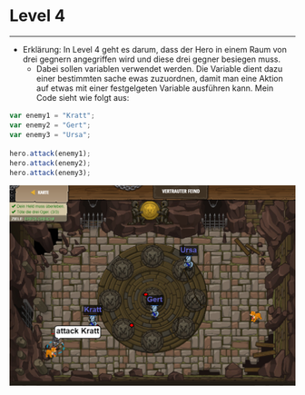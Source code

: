 # Level 4
___
* Erklärung: In Level 4 geht es darum, dass der Hero in einem Raum von drei gegnern angegriffen wird und diese drei gegner besiegen
muss.
    * Dabei sollen variablen verwendet werden. Die Variable dient dazu einer bestimmten sache ewas zuzuordnen, damit man eine Aktion auf etwas mit einer festgelgeten Variable ausführen kann. Mein Code sieht wie folgt aus:
 
```js
var enemy1 = "Kratt";
var enemy2 = "Gert";
var enemy3 = "Ursa";

hero.attack(enemy1);
hero.attack(enemy2);
hero.attack(enemy3);  
```

<img src="images/level4.png" width="550">
